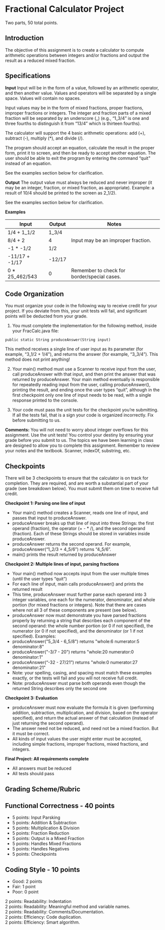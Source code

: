 # Fractional Calculator Project
Two parts, 50 total points.

## Introduction
The objective of this assignment is to create a calculator to compute arithmetic operations between integers and/or fractions and output the result as a reduced mixed fraction.

## Specifications

**Input**
Input will be in the form of a value, followed by an arithmetic operator, and then another value. Values and operators will be separated by a single space. Values will contain no spaces.

Input values may be in the form of mixed fractions, proper fractions, improper fractions or integers. The integer and fraction parts of a mixed fraction will be separated by an underscore (_) (e.g., “1_3/4” is one and three fourths to distinguish it from “13/4” which is thirteen fourths).

The calculator will support the 4 basic arithmetic operations: add (+), subtract (-), multiply (*), and divide (/).

The program should accept an equation, calculate the result in the proper form, print it to screen, and then be ready to accept another equation. The user should be able to exit the program by entering the command “quit" instead of an equation.

See the examples section below for clarification.

**Output**
The output value must always be reduced and never improper (it may be an integer, fraction, or mixed fraction, as appropriate).  Example: a result of 10/4 should be printed to the screen as 2_1/2). 

See the examples section below for clarification.

**Examples**

|Input | Output | Notes |
| --- | --- | --- |
| 1/4 + 1_1/2	| 1_3/4	|
| 8/4 + 2	| 4	| Input may be an improper fraction. |
| -1 * -1/2 |	1/2	|
| -11/17 + -1/17 | -12/17	|
| 0 * 25_462/543 |	0	| Remember to check for border/special cases. |

## Code Organization
You must organize your code in the following way to receive credit for your project.  If you deviate from this, your unit tests will fail, and significant points will be deducted from your grade.

1) You must complete the implementation for the following method, inside your FracCalc.java file:
```
public static String produceAnswer(String input)
```
This method receives a single line of user input as its parameter (for example, “3_1/2 + 1/4"), and returns the answer (for example, “3_3/4”).  This method does not print anything!

2) Your main() method must use a Scanner to receive input from the user, call produceAnswer with that input, and then print the answer that was returned by produceAnswer.  Your main method eventually is responsible for repeatedly reading input from the user, calling produceAnswer(), printing the result, and ending once the user types “quit”, although in the first checkpoint only one line of input needs to be read, with a single response printed to the console.

3) Your code must pass the unit tests for the checkpoint you’re submitting.  If all the tests fail, that is a sign your code is organized incorrectly.  Fix before submitting to us.

**Comments:**
You will not need to worry about integer overflows for this assignment.
Use the unit tests!  You control your destiny by ensuring your grade before you submit to us.
The topics we have been learning in class are designed to allow you to complete this assignment. Remember to review your notes and the textbook.
Scanner, indexOf, substring, etc.

## Checkpoints
There will be 3 checkpoints to ensure that the calculator is on track for completion. They are required, and are worth a substantial part of your grade (see breakdown below).  You must submit them on time to receive full credit.

**Checkpoint 1: Parsing one line of input**
-	Your main() method creates a Scanner, reads one line of input, and passes that input to produceAnswer.
-	produceAnswer breaks up that line of input into three Strings: the first operand (fraction), the operator (+ - * /), and the second operand (fraction).  Each of these Strings should be stored in variables inside produceAnswer.  
-	produceAnswer returns the second operand.  For example, produceAnswer(“1_2/3 + 4_5/6”) returns “4_5/6”.
-	main() prints the result returned by produceAnswer

**Checkpoint 2: Multiple lines of input, parsing fractions**
-	Your main() method now accepts input from the user multiple times (until the user types “quit”)
-	For each line of input, main calls produceAnswer() and prints the returned result
-	This time, produceAnswer must further parse each operand into 3 integer variables, one each for the numerator, denominator, and whole portion (for mixed fractions or integers).  Note that there are cases where not all 3 of these components are present (see below).
-	produceAnswer now must demonstrate you have parsed fractions properly by returning a string that describes each component of the second operand: the whole number portion (or 0 if not specified), the numerator (or 0 if not specified), and the denominator (or 1 if not specified).  Examples:
-	produceAnswer("5_3/4 - 6_5/8") returns "whole:6 numerator:5 denominator:8"
-	produceAnswer("-3/7 - 20") returns "whole:20 numerator:0 denominator:1"
-	produceAnswer(“-32 - 27/21”) returns "whole:0 numerator:27 denominator:21"
-	Note: your spelling, casing, and spacing must match these examples exactly, or the tests will fail and you will not receive full credit.
-	Note: produceAnswer must parse both operands even though the returned String describes only the second one

**Checkpoint 3: Evaluation**
-	produceAnswer must now evaluate the formula it is given (performing addition, subtraction, multiplication, and division, based on the operator specified), and return the actual answer of that calculation (instead of just returning the second operand). 
-	The answer need not be reduced, and need not be a mixed fraction.  But it must be correct.
-	All kinds of input values the user might enter must be accepted, including simple fractions, improper fractions, mixed fractions, and integers.

**Final Project: All requirements complete**
-	All answers must be reduced
-	All tests should pass

## Grading Scheme/Rubric

**Functional Correctness - 40 points**
---------------------------------------

- 5 points: Input Parsking
- 5 points: Addition & Subtraction
- 5 points: Multiplication & Division
- 5 points: Fraction Reduction
- 5 points: Output is a Mixed Fraction
- 5 points: Handles Mixed Fractions
- 5 points: Handles Negatives
- 5 points: Checkpoints

**Coding Style - 10 points**  
-----------------------------  
- Good: 2 points
- Fair: 1 point
- Poor: 0 point

2 points: Readability: Indentation  
2 points: Readability: Meaningful method and variable names.  
2 points: Readability: Comments/Documentation.  
2 points: Efficiency: Code duplication.  
2 points: Efficiency: Smart algorithm. 
